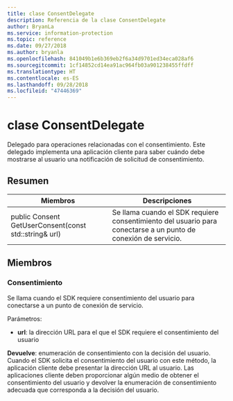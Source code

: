 ```yaml
---
title: clase ConsentDelegate
description: Referencia de la clase ConsentDelegate
author: BryanLa
ms.service: information-protection
ms.topic: reference
ms.date: 09/27/2018
ms.author: bryanla
ms.openlocfilehash: 841049b1e6b369eb2f6a34d9701ed34eca028af6
ms.sourcegitcommit: 1cf14852cd14ea91ac964fb03a901238455ffdff
ms.translationtype: HT
ms.contentlocale: es-ES
ms.lasthandoff: 09/28/2018
ms.locfileid: "47446369"
---
```

# <a name="class-consentdelegate"></a>clase ConsentDelegate 
Delegado para operaciones relacionadas con el consentimiento.
Este delegado implementa una aplicación cliente para saber cuándo debe mostrarse al usuario una notificación de solicitud de consentimiento.
  
## <a name="summary"></a>Resumen
 Miembros                        | Descripciones                                
--------------------------------|---------------------------------------------
 public Consent GetUserConsent(const std::string& url)  |  Se llama cuando el SDK requiere consentimiento del usuario para conectarse a un punto de conexión de servicio.
  
## <a name="members"></a>Miembros
  
### <a name="consent"></a>Consentimiento
Se llama cuando el SDK requiere consentimiento del usuario para conectarse a un punto de conexión de servicio.

Parámetros:  
* **url**: la dirección URL para el que el SDK requiere el consentimiento del usuario



  
**Devuelve**: enumeración de consentimiento con la decisión del usuario.
Cuando el SDK solicita el consentimiento del usuario con este método, la aplicación cliente debe presentar la dirección URL al usuario. Las aplicaciones cliente deben proporcionar algún medio de obtener el consentimiento del usuario y devolver la enumeración de consentimiento adecuada que corresponda a la decisión del usuario.